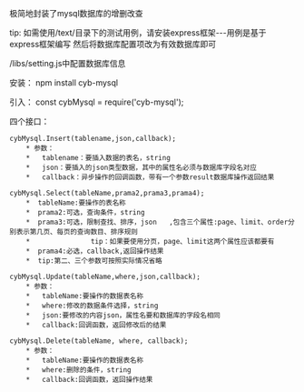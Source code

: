 极简地封装了mysql数据库的增删改查

tip:
    如需使用/text/目录下的测试用例，请安装express框架---用例是基于express框架编写
    然后将数据库配置项改为有效数据库即可


/libs/setting.js中配置数据库信息

安装：
    npm install cyb-mysql

引入：
    const cybMysql = require('cyb-mysql');

四个接口：

    cybMysql.Insert(tablename,json,callback);
        * 参数：
        *   tablename：要插入数据的表名，string
        *   json：要插入的json类型数据，其中的属性名必须与数据库字段名对应
        *   callback：异步操作的回调函数，带有一个参数result数据库操作返回结果

    cybMysql.Select(tableName,prama2,prama3,prama4);
        *  tableName:要操作的表名称
        *  prama2:可选，查询条件，string
        *  prama3:可选，限制查找、排序，json   ,包含三个属性:page、limit、order分别表示第几页、每页的查询数目、排序规则
        *               tip：如果要使用分页，page、limit这两个属性应该都要有
        *  prama4:必选，callback,返回操作结果
        *  tip:第二、三个参数可按照实际情况省略

    cybMysql.Update(tableName,where,json,callback);
        * 参数：
        *   tableName:要操作的数据表名称
        *   where:修改的数据条件选择，string
        *   json:要修改的内容json，属性名要和数据库的字段名相同
        *   callback:回调函数，返回修改后的结果

    cybMysql.Delete(tableName, where, callback);
        * 参数：
        *   tableName:要操作的数据表名称
        *   where:删除的条件，string
        *   callback:回调函数，返回操作结果
